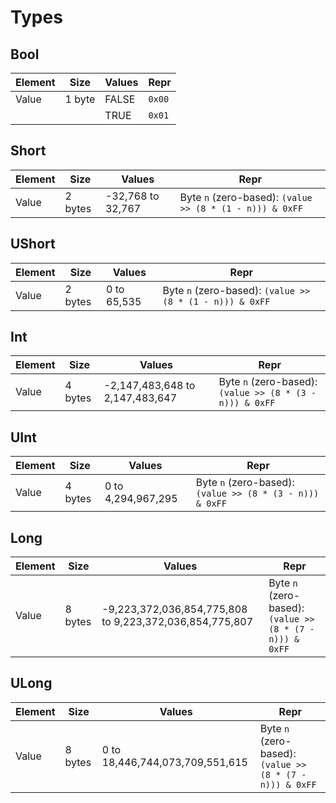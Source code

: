 # Types

## Bool

| Element | Size   | Values | Repr   |
|---------|--------|--------|--------|
| Value   | 1 byte | FALSE  | `0x00` |
|         |        | TRUE   | `0x01` |

## Short

| Element | Size    | Values            | Repr                                                     |
|---------|---------|-------------------|----------------------------------------------------------|
| Value   | 2 bytes | -32,768 to 32,767 | Byte `n` (zero-based): `(value >> (8 * (1 - n))) & 0xFF` |

## UShort

| Element | Size    | Values      | Repr                                                     |
|---------|---------|-------------|----------------------------------------------------------|
| Value   | 2 bytes | 0 to 65,535 | Byte `n` (zero-based): `(value >> (8 * (1 - n))) & 0xFF` |

## Int

| Element | Size    | Values                          | Repr                                                     |
|---------|---------|---------------------------------|----------------------------------------------------------|
| Value   | 4 bytes | -2,147,483,648 to 2,147,483,647 | Byte `n` (zero-based): `(value >> (8 * (3 - n))) & 0xFF` |

## UInt

| Element | Size    | Values             | Repr                                                     |
|---------|---------|--------------------|----------------------------------------------------------|
| Value   | 4 bytes | 0 to 4,294,967,295 | Byte `n` (zero-based): `(value >> (8 * (3 - n))) & 0xFF` |

## Long

| Element | Size    | Values                                                  | Repr                                                     |
|---------|---------|---------------------------------------------------------|----------------------------------------------------------|
| Value   | 8 bytes | -9,223,372,036,854,775,808 to 9,223,372,036,854,775,807 | Byte `n` (zero-based): `(value >> (8 * (7 - n))) & 0xFF` |

## ULong

| Element | Size    | Values                          | Repr                                                     |
|---------|---------|---------------------------------|----------------------------------------------------------|
| Value   | 8 bytes | 0 to 18,446,744,073,709,551,615 | Byte `n` (zero-based): `(value >> (8 * (7 - n))) & 0xFF` |
